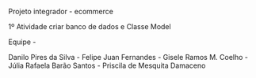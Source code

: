 Projeto integrador - ecommerce

1º Atividade criar banco de dados e Classe Model

Equipe -

Danilo Pires da Silva -
Felipe Juan Fernandes -
Gisele Ramos M. Coelho -
Júlia Rafaela Barão Santos -
Priscila de Mesquita Damaceno
